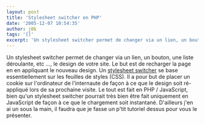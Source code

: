 ```yaml
---
layout: post
title: 'Stylesheet switcher en PHP'
date: '2005-12-07 10:54:35'
author: j0k
tags: '[]'
excerpt: 'Un stylesheet switcher permet de changer via un lien, un bouton, une liste déroulante, etc ..., le design de votre site. Le but est de recharger la page en en appliquant le nouveau design. Un [stylesheet switcher](http://www.gr0w.com/articles/code/css_stylesheet_switcher_using_php_javascript_free/) se base essentiellement sur les feuilles de styles (CSS). Il a pour but      ...'
---
```


Un stylesheet switcher permet de changer via un lien, un bouton, une liste déroulante, etc ..., le design de votre site. Le but est de recharger la page en en appliquant le nouveau design. Un [stylesheet switcher](http://www.gr0w.com/articles/code/css_stylesheet_switcher_using_php_javascript_free/) se base essentiellement sur les feuilles de styles (CSS). Il a pour but de placer un cookie sur l'ordinateur de l'internaute de façon à ce que le design soit ré-appliqué lors de sa prochaine visite.
Le tout est fait en PHP / JavaScript, bien qu'un stylesheet switcher pourrait très bien être fait uniquement en JavaScript de façon à ce que le chargement soit instantané.   D'ailleurs j'en ai un sous la main, il faudra que je fasse un p'tit tutoriel dessus pour vous le présenter.
